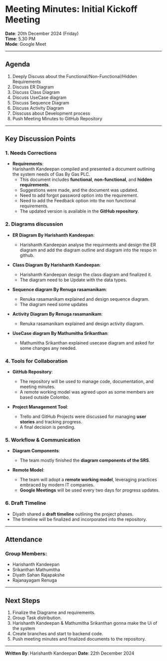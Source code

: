 # **Meeting Minutes: Initial Kickoff Meeting**

**Date**: 20th December 2024 (Friday)  
**Time**: 5.30 PM  
**Mode**: Google Meet  

---

## **Agenda**
1. Deeply Discuss about the Functional/Non-Functional/Hidden Requirements  
2. Discuss ER Diagram
3. Discuss Class Diagram
4. Discuss UseCase diagram  
6. Discuss Sequence Diagram  
7. Discuss Activity Diagram  
8. Disscuss about Development process  
9. Push Meeting Minutes to GitHub Repository  

---

## **Key Discussion Points**

### **1. Needs Corrections**
- **Requirements**:  
  Harishanth Kandeepan compiled and presented a document outlining the system needs of Gas By Gas PLC.  
  - This document includes **functional**, **non-functional**, and **hidden requirements**.  
  - Suggestions were made, and the document was updated.
  - Need to add forgot password option into the requirement.
  - Need to add the Feedback option into the non functional requirements.
  - The updated version is available in the **GitHub repository**.   

### **2. Diagrams discussion**
- **ER Diagram By Harishanth Kandeepan**:  
  - Harishanth Kandeepan analyse the requirments and design the ER diagram and add the diagram outline and diagram into the respo in github.  

- **Class Diagram By Harishanth Kandeepan**:  
  - Harishanth Kandeepan design the class diagram and finalized it.  
  - The diagram need to be Update with the data types.
 
- **Sequence diagram By Renuga rasamanikam**:  
  - Renuka rasamanikam explained and design sequence diagram.  
  - The diagram need some updates
 
- **Activity Diagram By Renuga rasamanikam**:  
  - Renuka rasamanikam explained and design activity diagram.

- **UseCase diagram By Mathumitha Srikanthan**:  
  - Mathumitha Srikanthan explained usecase diagram and asked for some changes any needed.

### **4. Tools for Collaboration**
- **GitHub Repository**:  
  - The repository will be used to manage code, documentation, and meeting minutes.  
  - A remote working model was agreed upon as some members are based outside Colombo.  

- **Project Management Tool**:  
  - Trello and GitHub Projects were discussed for managing **user stories** and tracking progress.  
  - A final decision is pending.  

### **5. Workflow & Communication**
- **Diagram Components**:  
  - The team mostly finished the **diagram components of the SRS**.  

- **Remote Model**:  
  - The team will adopt a **remote working model**, leveraging practices embraced by modern IT companies.  
  - **Google Meetings** will be used every two days for progress updates.  

### **6. Draft Timeline**
- Diyath shared a **draft timeline** outlining the project phases.  
- The timeline will be finalized and incorporated into the repository.  

---

## **Attendance**

### **Group Members**:
- Harishanth Kandeepan  
- Srikanthan Mathumitha  
- Diyath Sahan Rajapakshe  
- Rajanayagam Renuga

---

## **Next Steps**
1. Finalize the Diagrame and requirements.  
2. Group Task distribution.
3. Harishanth Kandeepan & Mathumitha Srikanthan gonna make the Ui of the system
4. Create branches and start to backend code.    
5. Push meeting minutes and finalized documents to the repository.

---

**Written By**: Harishanth Kandeepan
**Date**: 22th December 2024  

